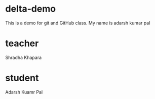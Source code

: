 # delta-demo
This is a demo for git and  GitHub class.
My name is adarsh kumar pal

 # teacher
 Shradha Khapara

# student
Adarsh Kuamr Pal
